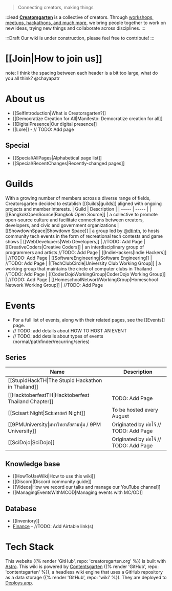 > Connecting creators, making things

:::lead
**[Creatorsgarten](https://creatorsgarten.org/)** is a collective of creators. Through [workshops, meetups, hackathons, and much more](https://creatorsgarten.org/events/), we bring people together to work on new ideas, trying new things and collaborate across disciplines.
:::

:::Draft
Our wiki is under construction, please feel free to contribute!
:::

# [[Join|How to join us]]

note: I think the spacing between each header is a bit too large, what do you all think? @chayapatr

# About us

- [[SelfIntroduction|What is Creatorsgarten?]]
- [[Democratize Creation for All|Manifesto: Democratize creation for all]]
- [[DigitalPresence|Our digital presence]]
- [[Lore]] - // TODO: Add page

## Special
- [[Special/AllPages|Alphabetical page list]]
- [[Special/RecentChanges|Recently-changed pages]]

# Guilds

With a growing number of members across a diverse range of fields, Creatorsgarten decided to establish [[Guilds|guilds]] aligned with ongoing projects and member interests.
| Guild | Description |
| ----- | ----- |
| [[BangkokOpenSource\|Bangkok Open Source]] | a collective to promote open-source culture and facilitate connections between creators, developers, and civic and government organizations
| [[ShowdownSpace\|Showdown Space]] | a group led by [@dtinth](https://github.com/dtinth), to hosts community tech events in the form of recreational tech contests and game shows
| [[WebDevelopers\|Web Developers]] | //TODO: Add Page
| [[CreativeCoders\|Creative Coders]] | an interdisciplinary group of programmers and artists  //TODO: Add Page
| [[IndieHackers\|Indie Hackers]] | //TODO: Add Page
| [[SoftwareEngineering\|Software Engineering]] | //TODO: Add Page
| [[TechClubCircle\|University Club Working Group]] | a working group that maintains the circle of computer clubs in Thailand //TODO: Add Page
| [[CoderDojoWorkingGroup\|CoderDojo Working Group]] | //TODO: Add Page
| [[HomeschoolNetworkWorkingGroup\|Homeschool Network Working Group]] | //TODO: Add Page

# Events

- For a full list of events, along with their related pages, see the [[Events]] page.
- // TODO: add details about HOW TO HOST AN EVENT
- // TODO: add details about types of events (normal/pathfinder/recurring/series)

## Series
| Name | Description |
| ----- | ----- |
| [[StupidHackTH\|The Stupid Hackathon in Thailand]]
| [[HacktoberfestTH\|Hacktoberfest Thailand Chapter]] | TODO: Add Page
| [[Scisart Night\|Sciยศาสตร์ Night]] | To be hosted every August
| [[9PMUniversity\|มหาวิทยาลัยสามทุ่ม / 9PM University]] | Originated by พ่อโจ้ // TODO: Add Page
| [[SciDojo\|SciDojo]] | Originated by พ่อโจ้ // TODO: Add Page

## Knowledge base
- [[HowToUseWiki|How to use this wiki]]
- [[Discord|Discord community guide]]
- [[Videos|How we record our talks and manage our YouTube channel]]
- [[ManagingEventsWithMCOD|Managing events with MC/OD]]

## Database
- [[Inventory]]
- [Finance]() - //TODO: Add Airtable link(s)

# Tech Stack

This website ({% render 'GitHub', repo: 'creatorsgarten.org' %}) is built with [Astro](https://astro.build/).
This wiki is powered by [Contentsgarten](https://contentsgarten.netlify.app/wiki/MainPage) ({% render 'GitHub', repo: 'contentsgarten' %}), a headless wiki engine that uses a GitHub repository as a data storage ({% render 'GitHub', repo: 'wiki' %}).
They are deployed to [Deploys.app](https://www.deploys.app/).